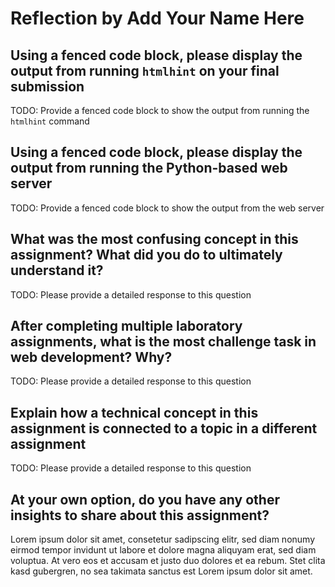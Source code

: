 # Reflection by Add Your Name Here

## Using a fenced code block, please display the output from running `htmlhint` on your final submission

TODO: Provide a fenced code block to show the output from running the `htmlhint` command

## Using a fenced code block, please display the output from running the Python-based web server

TODO: Provide a fenced code block to show the output from the web server

## What was the most confusing concept in this assignment? What did you do to ultimately understand it?

TODO: Please provide a detailed response to this question

## After completing multiple laboratory assignments, what is the most challenge task in web development? Why?

TODO: Please provide a detailed response to this question

## Explain how a technical concept in this assignment is connected to a topic in a different assignment

TODO: Please provide a detailed response to this question

## At your own option, do you have any other insights to share about this assignment?

Lorem ipsum dolor sit amet, consetetur sadipscing elitr, sed diam nonumy eirmod
tempor invidunt ut labore et dolore magna aliquyam erat, sed diam voluptua. At
vero eos et accusam et justo duo dolores et ea rebum. Stet clita kasd gubergren,
no sea takimata sanctus est Lorem ipsum dolor sit amet.
